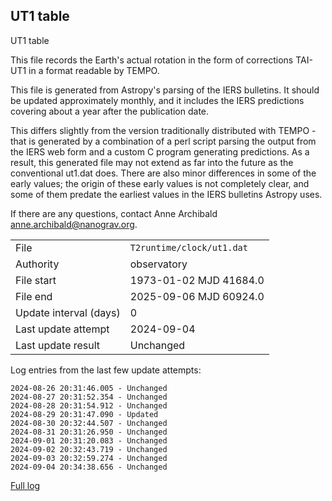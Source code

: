 
## UT1 table

UT1 table

This file records the Earth's actual rotation in the form of
corrections TAI-UT1 in a format readable by TEMPO.

This file is generated from Astropy's parsing of the IERS
bulletins. It should be updated approximately monthly, and it
includes the IERS predictions covering about a year after the
publication date.

This differs slightly from the version traditionally distributed
with TEMPO - that is generated by a combination of a perl script
parsing the output from the IERS web form and a custom C program
generating predictions. As a result, this generated file may not
extend as far into the future as the conventional ut1.dat does.
There are also minor differences in some of the early values; the
origin of these early values is not completely clear, and some of
them predate the earliest values in the IERS bulletins Astropy uses.

If there are any questions, contact Anne Archibald
<anne.archibald@nanograv.org>.

|     |     |
|:--- |:--- |
| File | `T2runtime/clock/ut1.dat` |
| Authority | observatory |
| File start | 1973-01-02 MJD 41684.0 |
| File end | 2025-09-06 MJD 60924.0 |
| Update interval (days) | 0 |
| Last update attempt | 2024-09-04 |
| Last update result | Unchanged |

Log entries from the last few update attempts:
```
2024-08-26 20:31:46.005 - Unchanged
2024-08-27 20:31:52.354 - Unchanged
2024-08-28 20:31:54.912 - Unchanged
2024-08-29 20:31:47.090 - Updated
2024-08-30 20:32:44.507 - Unchanged
2024-08-31 20:31:26.950 - Unchanged
2024-09-01 20:31:20.083 - Unchanged
2024-09-02 20:32:43.719 - Unchanged
2024-09-03 20:32:59.274 - Unchanged
2024-09-04 20:34:38.656 - Unchanged
```
[Full log](https://raw.githubusercontent.com/ipta/pulsar-clock-corrections/main/log/T2runtime/clock/ut1.dat.log)

